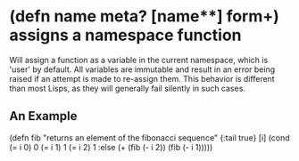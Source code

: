 # (defn name meta? [name**] form+) assigns a namespace function
Will assign a function as a variable in the current namespace, which is 'user' by default. All variables are immutable and result in an error being raised if an attempt is made to re-assign them. This behavior is different than most Lisps, as they will generally fail silently in such cases.

## An Example

  (defn fib
    "returns an element of the fibonacci sequence"
    {:tail true}
    [i]
    (cond
      (= i 0) 0
      (= i 1) 1
      (= i 2) 1
      :else   (+ (fib (- i 2)) (fib (- i 1)))))

